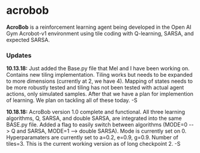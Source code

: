 # acrobob

**AcroBob** is a reinforcement learning agent being developed in the Open AI Gym Acrobot-v1 environment using tile coding with Q-learning, SARSA, and expected SARSA.

### Updates
**10.13.18:** Just added the Base.py file that Mel and I have been working on. Contains new tiling implementation. Tiling works but needs to be expanded to more dimensions (currently at 2, we have 4). Mapping of states needs to be more robustly tested and tiling has not been tested with actual agent actions, only simulated samples. After that we have a plan for implemention of learning. We plan on tackling all of these today. -S

**10.18.18:** AcroBob version 1.0 complete and functional. All three learning algorithms, Q, SARSA, and double SARSA, are integrated into the same BASE.py file. Added a flag to easily switch between algorithms (MODE=0 --> Q and SARSA, MODE=1 --> double SARSA). Mode is currently set on 0. Hyperparamaters are currently set to a=0.2, e=0.9, g=0.9. Number of tiles=3. This is the current working version as of long checkpoint 2. -S
